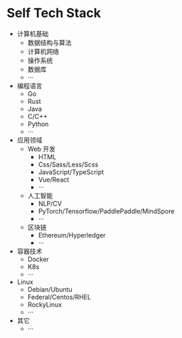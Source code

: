 # Self Tech Stack

- 计算机基础
  - 数据结构与算法
  - 计算机网络
  - 操作系统
  - 数据库
  - ···
- 编程语言
  - Go
  - Rust
  - Java
  - C/C++
  - Python
  - ···
- 应用领域
  - Web 开发
    - HTML
    - Css/Sass/Less/Scss
    - JavaScript/TypeScript
    - Vue/React
    - ···
  - 人工智能
    - NLP/CV
    - PyTorch/Tensorflow/PaddlePaddle/MindSpore
    - ···
  - 区块链
    - Ethereum/Hyperledger
    - ···
- 容器技术
  - Docker
  - K8s
  - ···
- Linux
  - Debian/Ubuntu
  - Federal/Centos/RHEL
  - RockyLinux
  - ···
- 其它
    - ···
